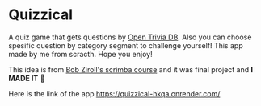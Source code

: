 # Quizzical

A quiz game that gets questions by [Open Trivia DB](https://opentdb.com/). Also you can choose spesific question by category segment to challenge yourself! This app made by me from scracth. Hope you enjoy!


This idea is from [Bob Ziroll's scrimba course](https://scrimba.com/learn/learnreact) and it was final project and **I MADE IT** :muscle:

Here is the link of the app https://quizzical-hkqa.onrender.com/

